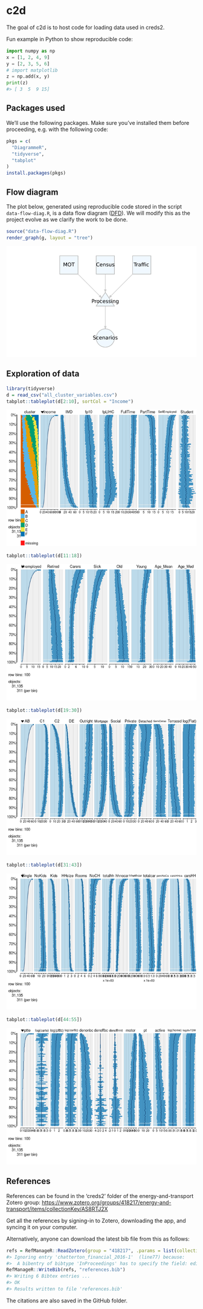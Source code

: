 
<!-- README.md is generated from README.Rmd. Please edit that file -->

# c2d

The goal of c2d is to host code for loading data used in creds2.

Fun example in Python to show reproducible code:

``` python
import numpy as np
x = [1, 2, 4, 9]
y = [2, 3, 5, 6]
# import matplotlib
z = np.add(x, y)
print(z)
#> [ 3  5  9 15]
```

## Packages used

We’ll use the following packages. Make sure you’ve installed them before
proceeding, e.g. with the following code:

``` r
pkgs = c(
  "DiagrammeR",
  "tidyverse",
  "tabplot"
)
install.packages(pkgs)
```

## Flow diagram

The plot below, generated using reproducible code stored in the script
`data-flow-diag.R`, is a data flow diagram
([DFD](https://en.wikipedia.org/wiki/Data_flow_diagram)). We will modify
this as the project evolve as we clarify the work to be done.

``` r
source("data-flow-diag.R")
render_graph(g, layout = "tree")
```

![](README_files/figure-gfm/unnamed-chunk-3-1.png)<!-- -->

## Exploration of data

``` r
library(tidyverse)
d = read_csv("all_cluster_variables.csv")
tabplot::tableplot(d[2:10], sortCol = "Income")
```

![](README_files/figure-gfm/unnamed-chunk-4-1.png)<!-- -->

``` r
tabplot::tableplot(d[11:18])
```

![](README_files/figure-gfm/unnamed-chunk-4-2.png)<!-- -->

``` r
tabplot::tableplot(d[19:30])
```

![](README_files/figure-gfm/unnamed-chunk-4-3.png)<!-- -->

``` r
tabplot::tableplot(d[31:43])
```

![](README_files/figure-gfm/unnamed-chunk-4-4.png)<!-- -->

``` r
tabplot::tableplot(d[44:55])
```

![](README_files/figure-gfm/unnamed-chunk-4-5.png)<!-- -->

## References

References can be found in the ‘creds2’ folder of the
energy-and-transport Zotero group:
<https://www.zotero.org/groups/418217/energy-and-transport/items/collectionKey/AS8RTJ2X>

Get all the references by signing-in to Zotero, downloading the app, and
syncing it on your computer.

Alternatively, anyone can download the latest bib file from this as
follows:

``` r
refs = RefManageR::ReadZotero(group = "418217", .params = list(collection = "AS8RTJ2X", limit = 100))
#> Ignoring entry 'chatterton_financial_2016-1'  (line77) because:
#>  A bibentry of bibtype 'InProceedings' has to specify the field: editor
RefManageR::WriteBib(refs, "references.bib")
#> Writing 6 Bibtex entries ...
#> OK
#> Results written to file 'references.bib'
```

The citations are also saved in the GitHub folder.
